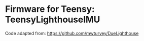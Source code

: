 # Firmware for Teensy: TeensyLighthouseIMU

Code adapted from: https://github.com/mwturvey/DueLighthouse
